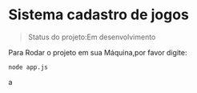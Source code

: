 <h1>Sistema cadastro de jogos</h1>

>Status do projeto:Em desenvolvimento

Para Rodar o projeto em sua Máquina,por favor digite:

```
node app.js
```
a